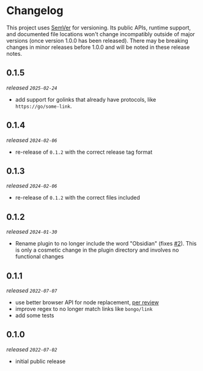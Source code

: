 # Changelog

This project uses [SemVer](https://semver.org/) for versioning. Its public APIs, runtime support, and documented file locations won't change incompatibly outside of major versions (once version 1.0.0 has been released). There may be breaking changes in minor releases before 1.0.0 and will be noted in these release notes.

## 0.1.5

_released `2025-02-24`_

- add support for golinks that already have protocols, like `https://go/some-link`.

## 0.1.4

_released `2024-02-06`_

- re-release of `0.1.2` with the correct release tag format

## 0.1.3

_released `2024-02-06`_

- re-release of `0.1.2` with the correct files included

## 0.1.2

_released `2024-01-30`_

- Rename plugin to no longer include the word "Obsidian" (fixes [#2](https://github.com/xavdid/obsidian-golinks/issues/2)). This is only a cosmetic change in the plugin directory and involves no functional changes

## 0.1.1

_released `2022-07-07`_

- use better browser API for node replacement, [per review](https://github.com/obsidianmd/obsidian-releases/pull/1035#issuecomment-1177017484)
- improve regex to no longer match links like `bongo/link`
- add some tests

## 0.1.0

_released `2022-07-02`_

- initial public release
